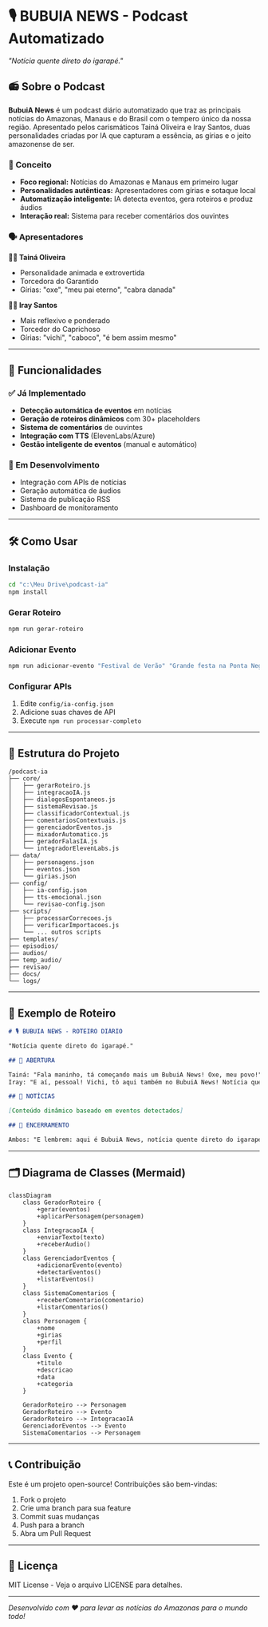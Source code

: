 # 🎙️ BUBUIA NEWS - Podcast Automatizado

_"Notícia quente direto do igarapé."_

## 📻 Sobre o Podcast

**BubuiA News** é um podcast diário automatizado que traz as principais notícias do Amazonas, Manaus e do Brasil com o tempero único da nossa região. Apresentado pelos carismáticos Tainá Oliveira e Iray Santos, duas personalidades criadas por IA que capturam a essência, as gírias e o jeito amazonense de ser.

### 🎯 Conceito

- **Foco regional:** Notícias do Amazonas e Manaus em primeiro lugar
- **Personalidades autênticas:** Apresentadores com gírias e sotaque local
- **Automatização inteligente:** IA detecta eventos, gera roteiros e produz áudios
- **Interação real:** Sistema para receber comentários dos ouvintes

### 🗣️ Apresentadores

**👩‍🎤 Tainá Oliveira**

- Personalidade animada e extrovertida
- Torcedora do Garantido
- Gírias: "oxe", "meu pai eterno", "cabra danada"

**👨‍🎤 Iray Santos**

- Mais reflexivo e ponderado
- Torcedor do Caprichoso
- Gírias: "vichi", "caboco", "é bem assim mesmo"

---

## 🚀 Funcionalidades

### ✅ Já Implementado

- **Detecção automática de eventos** em notícias
- **Geração de roteiros dinâmicos** com 30+ placeholders
- **Sistema de comentários** de ouvintes
- **Integração com TTS** (ElevenLabs/Azure)
- **Gestão inteligente de eventos** (manual e automático)

### 🔄 Em Desenvolvimento

- Integração com APIs de notícias
- Geração automática de áudios
- Sistema de publicação RSS
- Dashboard de monitoramento

---

## 🛠️ Como Usar

### Instalação

```bash
cd "c:\Meu Drive\podcast-ia"
npm install
```

### Gerar Roteiro

```bash
npm run gerar-roteiro
```

### Adicionar Evento

```bash
npm run adicionar-evento "Festival de Verão" "Grande festa na Ponta Negra" "2025-07-15" "entretenimento"
```

### Configurar APIs

1. Edite `config/ia-config.json`
2. Adicione suas chaves de API
3. Execute `npm run processar-completo`

---

## 📁 Estrutura do Projeto

```
/podcast-ia
├── core/
│   ├── gerarRoteiro.js
│   ├── integracaoIA.js
│   ├── dialogosEspontaneos.js
│   ├── sistemaRevisao.js
│   ├── classificadorContextual.js
│   ├── comentariosContextuais.js
│   ├── gerenciadorEventos.js
│   ├── mixadorAutomatico.js
│   ├── geradorFalasIA.js
│   └── integradorElevenLabs.js
├── data/
│   ├── personagens.json
│   ├── eventos.json
│   └── girias.json
├── config/
│   ├── ia-config.json
│   ├── tts-emocional.json
│   └── revisao-config.json
├── scripts/
│   ├── processarCorrecoes.js
│   ├── verificarImportacoes.js
│   └── ... outros scripts
├── templates/
├── episodios/
├── audios/
├── temp_audio/
├── revisao/
├── docs/
└── logs/
```

---

## 🎵 Exemplo de Roteiro

```markdown
# 🎙️ BUBUIA NEWS - ROTEIRO DIÁRIO

"Notícia quente direto do igarapé."

## 🎵 ABERTURA

Tainá: "Fala maninho, tá começando mais um BubuiA News! Oxe, meu povo!"
Iray: "E aí, pessoal! Vichi, tô aqui também no BubuiA News! Notícia quente direto do igarapé pra vocês!"

## 📰 NOTÍCIAS

[Conteúdo dinâmico baseado em eventos detectados]

## 🎵 ENCERRAMENTO

Ambos: "E lembrem: aqui é BubuiA News, notícia quente direto do igarapé!"
```

---

## 🗂️ Diagrama de Classes (Mermaid)

```mermaid
classDiagram
    class GeradorRoteiro {
        +gerar(eventos)
        +aplicarPersonagem(personagem)
    }
    class IntegracaoIA {
        +enviarTexto(texto)
        +receberAudio()
    }
    class GerenciadorEventos {
        +adicionarEvento(evento)
        +detectarEventos()
        +listarEventos()
    }
    class SistemaComentarios {
        +receberComentario(comentario)
        +listarComentarios()
    }
    class Personagem {
        +nome
        +girias
        +perfil
    }
    class Evento {
        +titulo
        +descricao
        +data
        +categoria
    }

    GeradorRoteiro --> Personagem
    GeradorRoteiro --> Evento
    GeradorRoteiro --> IntegracaoIA
    GerenciadorEventos --> Evento
    SistemaComentarios --> Personagem
```

---

## 📞 Contribuição

Este é um projeto open-source! Contribuições são bem-vindas:

1. Fork o projeto
2. Crie uma branch para sua feature
3. Commit suas mudanças
4. Push para a branch
5. Abra um Pull Request

---

## 📄 Licença

MIT License - Veja o arquivo LICENSE para detalhes.

---

_Desenvolvido com ❤️ para levar as notícias do Amazonas para o mundo todo!_
